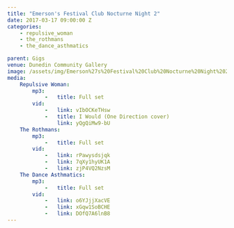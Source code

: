 ```yaml
---
title: "Emerson's Festival Club Nocturne Night 2"
date: 2017-03-17 09:00:00 Z
categories:
    - repulsive_woman
    - the_rothmans
    - the_dance_asthmatics

parent: Gigs
venue: Dunedin Community Gallery
image: /assets/img/Emerson%27s%20Festival%20Club%20Nocturne%20Night%202/cover.jpg
media:
    Repulsive Woman:
        mp3:
            -   title: Full set
        vid:
            -   link: vIbOCKeTHsw
            -   title: I Would (One Direction cover)
                link: yQgQiMw9-bU
    The Rothmans:
        mp3:
            -   title: Full set
        vid:
            -   link: rPawysdsjqk
            -   link: 7qXy1hyUK1A
            -   link: zjP4VQ2NzsM
    The Dance Asthmatics:
        mp3:
            -   title: Full set
        vid:
            -   link: o6YJjjXacVE
            -   link: xGqw1SoBCHE
            -   link: DOfQ7A6lnB8
---
```


